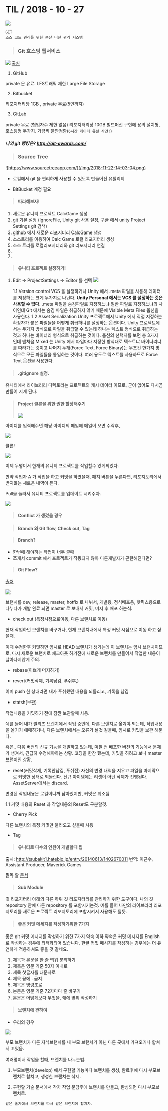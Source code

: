 # TIL   / 2018 - 10 - 27
![](/img/2018-11-22-13-44-58.png)
```
GIT
소스 코드 관리를 위한 분산 버전 관리 시스템
```

>### Git 호스팅 웹서비스

![](/img/2018-11-22-13-50-06.png)
[출처](https://medium.com/flow-ci/github-vs-bitbucket-vs-gitlab-vs-coding-7cf2b43888a1)

1. GitHub

private 은 유료. LFS트래픽 제한
Large File Storage

2. Bitbucket

리포지터리당 1GB , private 무료(5인까지)

3. GitLab

private 무료 (협업자수 제한 없음)
리포지터리당 10GB 빌드머신 구현에 용의
설치형, 호스팅형 두가지.
가끔씩 불안정함(``6시간 데이터 유실 사건!``)

##### 나의 git 랭킹은?  http://git-awards.com/

> ### Source Tree

![https://www.sourcetreeapp.com/](/img/2018-11-22-14-03-04.png)
+ 로컬에서 git 을 편리하게 사용할 수 있도록 만들어진 유틸리티

+ BitBucket 계정 필요

> #### 따라해보자!

1. 새로운 유니티 프로젝트 CalcGame 생성
2. git 기본 설정 (IgnoreFile, Unity git 사용 설정, 구글 에서 unity Project Settings git 검색)
4. github 에서 새로운 리포지터리 CalcGame 생성
5. 소스트리를 이용하여 Calc Game 로컬 리포지터리 생성
6. 소스 트리를 로컬리포지터리와 git 리포지터리 연결
7. 
8.  


> #### 유니티 프로젝트 설정하기!

1. Edit -> ProjectSettings -> Editor 를 선택
![](/img/2018-11-22-14-20-50.png)

    1.1 Version control 
    VCS 을 설정하거나 Unity 에서 .meta 파일을 사용해 데이터를 저장하는 크게 두가지로 나뉜다. __Unity Personal 에서는 VCS 를 설정하는 것은 사용할 수 없다.__ 
    .meta 파일을 숨김파일로 지정하느냐 일반 파일로 지정하느냐의 차이인데 Git 에서는 숨김 파일은 취급하지 않기 때문에 Visible Meta Files 옵션을 사용한다.
    1.2 Asset Serialization 
    Unity 프로젝트에서 Unity 에서 직접 지정하는 확장자가 붙은 파일들을 어떻게 취급하냐를 설정하는 옵션이다. Unity 프로젝트에서는 두가지 방식으로 파일을 취급할 수 있는데 하나는 텍스트 형식으로 취급하는 것과 하나는 바이너리 형식으로 취급하는 것이다. 옵션의 선택지를 보면 총 3가지 인데 맨처음 Mixed 는 Unity 에서 파일마다 지정한 방식대로 텍스트냐 바이너리냐를 따라가는 것이고 나머지 두개(Force Text, Force Binary)는 무조건 한가지 방식으로 모든 파일들을 통일하는 것이다. 여러 용도로 텍스트를 사용하므로 Force Text 옵션을 사용한다.

> #### .gitignore 설정.

유니티에서 라이브러리 디렉토리는 프로젝트의 캐시 데이터 이므로, 굳이 없어도 다시끔 만들어 지게 된다. 


> #### Project 클론을 위한 권한 할당해주기
> ![](/img/2018-11-22-14-52-19.png)

아이디를 입력해주면 해당 아이디의 메일에 메일이 오면 수락후, 

![](/img/2018-11-22-14-57-08.png)

클론!

![](/img/2018-11-22-14-58-05.png)

이제 두명이서 한개의 유니티 프로젝트를 작업할수 있게되었다.

만약 작업자 A 가 작업을 하고 커밋을 하였을때, 패치 버튼을 누른다면, 리포지토리에서 받지않는 새로운 내역이 뜬다.

Pull을 눌러서 유니티 프로젝트를 업데이트 시켜주자.

![](/img/2018-11-22-15-19-10.png)

> #### Conflict 가 생겼을 경우

> #### Branch 와 Git flow, Check out, Tag

> #### Branch?
+ 한번에 해야하는 작업이 너무 클때
+ 쪼개서 commit 해서 프로젝트가 작동되지 않아 다른개발자가 곤란해진다면?


> #### Git Flow?
[출처](https://lucamezzalira.com/2014/03/10/git-flow-vs-github-flow/)


![](/2018-11-22-14-02-49.png)

브랜치를 dev, release, master, hotfix 로 나눠서, 개발용, 정식배포용, 핫픽스용으로 나누다가 개발 완료 되면 master 로 보내서 커밋, 머지 후 배포 하는식.

+ check out (특정시점으로이동, 다른 브랜치로 이동)

현재 작업하던 브랜치를 바꾸거나, 현재 브랜치내에서 특정 커밋 시점으로 이동 하고 싶을때.

이때 수정한후 커밋하면 임시로 HEAD 브랜치가 생기는데 이 브랜치는 임시 브랜치이므로, 다시 새로운 브랜치로 체크아웃 하기전에  새로운 브랜치를 만들어서 작업한 내용이 날아나지않게 주의.

+ rebase(이쁘게 머지하기)

+ revert(커밋삭제, 기록남김, 푸쉬후,)

이미 push 한 상태라면 내가 푸쉬했던 내용을 되돌리고, 기록을 남김

+ statsh(보관)

작업내용을 커밋하기 전에 잠깐 보관할때 사용.

예를 들어 내가 릴리즈 브랜치에서 작업 중인데, 다른 브랜치로 옮겨야 되는데, 작업내용을 옮기기 애매하거나, 다른 브랜치에서는 오류가 날것 같을때, 임시로 커밋을 보관 해둔다.

혹은..
다음 버전의 신규 기능을 개발하고 있는데, 며칠 전 배포한 버전의 기능에서 문제가 생겨서, 긴급히 수정해야하는 상황.
코딩을 한참 했는데, 커밋을 하려고 보니 master 브랜치인 상황.

+ reset(커밋삭제, 기록안남김, 푸쉬전)
자신의 변경 내역을 지우고 파일을 마지막으로 커밋한 상태로 되돌린다. 신규 아이템에는
리셋이 아닌 삭제가 진행된다. AssetServer에서는 discard.

변경된 작업내용은 로컬이니까 남아있지만, 커밋은 취소됨

1.1 커밋 내용의 Reset 과 작업내용의 Reset도 구분할것.

+ Cherry Pick
  
다른 브랜치의 특정 커밋만 불러오고 싶을때 사용

+ Tag 

> #### 유니티로 다수의 인원이 개발할때 팁

출처: http://tsubakit1.hateblo.jp/entry/20140613/1402670011
번역: 이근수, Assistant Producer, Maverick Games

필독 할 [문서](https://docs.google.com/document/d/1ZPwEBlx9DY4GCmjVWu5We4juZOpRf4Nb70GNcCbz-pM/preview#heading=h.m26o5sf6u87b)


> #### Sub Module

깃 리포지터리 아래의 다른 하위 깃 리포지터리를 관리하기 위한 도구이다.
나의 깃 repository 안에 다른 repository 를 포함시키는것.
예를 들어 나만의 라이브러리 리포지토리를 새로운 프로젝트 리포지토리에 포함시켜서 사용해도 될듯.

> #### 좋은 커밋 메세지를 작성하기위한 7가지
좋은 git 커밋 메시지를 작성하기 위한 7가지 약속
이하 약속은 커밋 메시지를 English로 작성하는 경우에 최적화되어 있습니다. 한글 커밋 메시지를 작성하는 경우에는 더 유연하게 적용하셔도 좋을 것 같네요.

1. 제목과 본문을 한 줄 띄워 분리하기
2. 제목은 영문 기준 50자 이내로
3. 제목 첫글자를 대문자로
4. 제목 끝에 . 금지
5. 제목은 명령조로
6. 본문은 영문 기준 72자마다 줄 바꾸기
7. 본문은 어떻게보다 무엇을, 왜에 맞춰 작성하기


> #### 브랜치에 관하여

+ 우리의 경우

![](/img/2018-12-04-15-44-25.png)

부모 브랜치가 다른 자식브랜치를 내 부모 브랜치가 아닌 다른 곳에서 가져오거나 합쳐서 꼬였음.


여러명이서 작업을 할때, 브랜치를 나누는법.

1. 부모브랜치(develop) 에서 구현할 기능마다 브랜치를 생성, 완료후에 다시 부모브랜치로 합치고, 생성한 브랜치는 삭제.
   
2. 구현할 기술 문서에서 각자 작업 분담후에 브랜치를 만들고, 완성되면 다시 부모브랜치로.

``같은 줄기에서 브랜치를 따서 같은 브랜치에 합치자.``